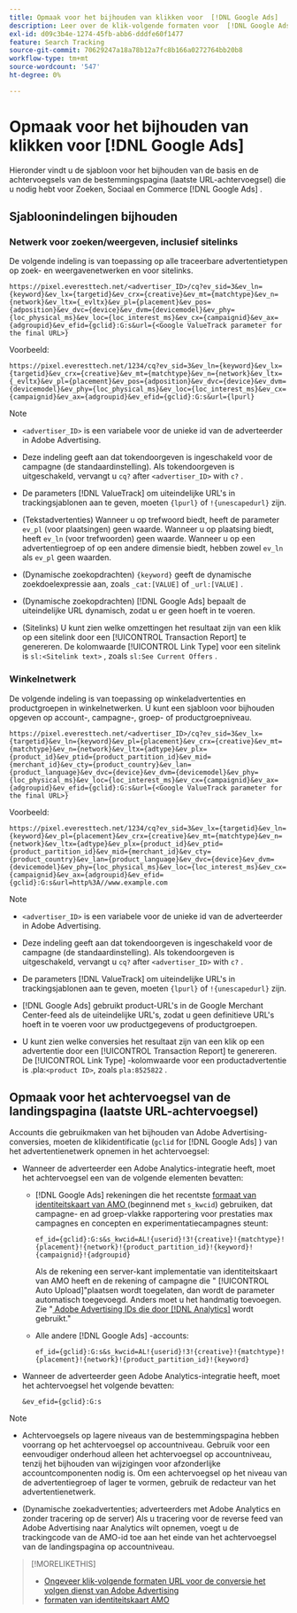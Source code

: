 ```yaml
---
title: Opmaak voor het bijhouden van klikken voor  [!DNL Google Ads]
description: Leer over de klik-volgende formaten voor  [!DNL Google Ads]  rekeningen.
exl-id: d09c3b4e-1274-45fb-abb6-dddfe60f1477
feature: Search Tracking
source-git-commit: 70629247a18a78b12a7fc8b166a0272764bb20b8
workflow-type: tm+mt
source-wordcount: '547'
ht-degree: 0%

---
```


# Opmaak voor het bijhouden van klikken voor [!DNL Google Ads]

Hieronder vindt u de sjabloon voor het bijhouden van de basis en de achtervoegsels van de bestemmingspagina (laatste URL-achtervoegsel) die u nodig hebt voor Zoeken, Sociaal en Commerce [!DNL Google Ads] .

## Sjabloonindelingen bijhouden

### Netwerk voor zoeken/weergeven, inclusief sitelinks

De volgende indeling is van toepassing op alle traceerbare advertentietypen op zoek- en weergavenetwerken en voor sitelinks.

`https://pixel.everesttech.net/<advertiser_ID>/cq?ev_sid=3&ev_ln={keyword}&ev_lx={targetid}&ev_crx={creative}&ev_mt={matchtype}&ev_n={network}&ev_ltx={_evltx}&ev_pl={placement}&ev_pos={adposition}&ev_dvc={device}&ev_dvm={devicemodel}&ev_phy={loc_physical_ms}&ev_loc={loc_interest_ms}&ev_cx={campaignid}&ev_ax={adgroupid}&ev_efid={gclid}:G:s&url={<Google ValueTrack parameter for the final URL>}`

Voorbeeld:

`https://pixel.everesttech.net/1234/cq?ev_sid=3&ev_ln={keyword}&ev_lx={targetid}&ev_crx={creative}&ev_mt={matchtype}&ev_n={network}&ev_ltx={_evltx}&ev_pl={placement}&ev_pos={adposition}&ev_dvc={device}&ev_dvm={devicemodel}&ev_phy={loc_physical_ms}&ev_loc={loc_interest_ms}&ev_cx={campaignid}&ev_ax={adgroupid}&ev_efid={gclid}:G:s&url={lpurl}`

>[!NOTE]
>
>* `<advertiser_ID>` is een variabele voor de unieke id van de adverteerder in Adobe Advertising.
>
>* Deze indeling geeft aan dat tokendoorgeven is ingeschakeld voor de campagne (de standaardinstelling). Als tokendoorgeven is uitgeschakeld, vervangt u `cq?` after `<advertiser_ID>` with `c?` .
>
>* De parameters [!DNL ValueTrack] om uiteindelijke URL&#39;s in trackingsjablonen aan te geven, moeten `{lpurl}` of `!{unescapedurl}` zijn.
>
>* (Tekstadvertenties) Wanneer u op trefwoord biedt, heeft de parameter `ev_pl` (voor plaatsingen) geen waarde. Wanneer u op plaatsing biedt, heeft `ev_ln` (voor trefwoorden) geen waarde. Wanneer u op een advertentiegroep of op een andere dimensie biedt, hebben zowel `ev_ln` als `ev_pl` geen waarden.
>
>* (Dynamische zoekopdrachten) `{keyword}` geeft de dynamische zoekdoelexpressie aan, zoals `_cat:[VALUE]` of `_url:[VALUE]` .
>
>* (Dynamische zoekopdrachten) [!DNL Google Ads] bepaalt de uiteindelijke URL dynamisch, zodat u er geen hoeft in te voeren.
>
>* (Sitelinks) U kunt zien welke omzettingen het resultaat zijn van een klik op een sitelink door een [!UICONTROL Transaction Report] te genereren. De kolomwaarde [!UICONTROL Link Type] voor een sitelink is `sl:<Sitelink text>` , zoals `sl:See Current Offers` .

### Winkelnetwerk

De volgende indeling is van toepassing op winkeladvertenties en productgroepen in winkelnetwerken. U kunt een sjabloon voor bijhouden opgeven op account-, campagne-, groep- of productgroepniveau.

`https://pixel.everesttech.net/<advertiser_ID>/cq?ev_sid=3&ev_lx={targetid}&ev_ln={keyword}&ev_pl={placement}&ev_crx={creative}&ev_mt={matchtype}&ev_n={network}&ev_ltx={adtype}&ev_plx={product_id}&ev_ptid={product_partition_id}&ev_mid={merchant_id}&ev_cty={product_country}&ev_lan={product_language}&ev_dvc={device}&ev_dvm={devicemodel}&ev_phy={loc_physical_ms}&ev_loc={loc_interest_ms}&ev_cx={campaignid}&ev_ax={adgroupid}&ev_efid={gclid}:G:s&url={<Google ValueTrack parameter for the final URL>}`

Voorbeeld:

`https://pixel.everesttech.net/1234/cq?ev_sid=3&ev_lx={targetid}&ev_ln={keyword}&ev_pl={placement}&ev_crx={creative}&ev_mt={matchtype}&ev_n={network}&ev_ltx={adtype}&ev_plx={product_id}&ev_ptid={product_partition_id}&ev_mid={merchant_id}&ev_cty={product_country}&ev_lan={product_language}&ev_dvc={device}&ev_dvm={devicemodel}&ev_phy={loc_physical_ms}&ev_loc={loc_interest_ms}&ev_cx={campaignid}&ev_ax={adgroupid}&ev_efid={gclid}:G:s&url=http%3A//www.example.com`

>[!NOTE]
>
>* `<advertiser_ID>` is een variabele voor de unieke id van de adverteerder in Adobe Advertising.
>
>* Deze indeling geeft aan dat tokendoorgeven is ingeschakeld voor de campagne (de standaardinstelling). Als tokendoorgeven is uitgeschakeld, vervangt u `cq?` after `<advertiser_ID>` with `c?` .
>
>* De parameters [!DNL ValueTrack] om uiteindelijke URL&#39;s in trackingsjablonen aan te geven, moeten `{lpurl}` of `!{unescapedurl}` zijn.
>
>* [!DNL Google Ads] gebruikt product-URL&#39;s in de Google Merchant Center-feed als de uiteindelijke URL&#39;s, zodat u geen definitieve URL&#39;s hoeft in te voeren voor uw productgegevens of productgroepen.
>
>* U kunt zien welke conversies het resultaat zijn van een klik op een advertentie door een [!UICONTROL Transaction Report] te genereren. De [!UICONTROL Link Type] -kolomwaarde voor een productadvertentie is .pla:`<product ID>`, zoals `pla:8525822` .

## Opmaak voor het achtervoegsel van de landingspagina (laatste URL-achtervoegsel)

Accounts die gebruikmaken van het bijhouden van Adobe Advertising-conversies, moeten de klikidentificatie (`gclid` for [!DNL Google Ads] ) van het advertentienetwerk opnemen in het achtervoegsel:

* Wanneer de adverteerder een Adobe Analytics-integratie heeft, moet het achtervoegsel een van de volgende elementen bevatten:

   * [!DNL Google Ads] rekeningen die het recentste [ formaat van identiteitskaart van AMO ](/help/integrations/analytics/ids.md#amo-id-formats) (beginnend met `s_kwcid`) gebruiken, dat campagne- en ad groep-vlakke rapportering voor prestaties max campagnes en concepten en experimentatiecampagnes steunt:

     `ef_id={gclid}:G:s&s_kwcid=AL!{userid}!3!{creative}!{matchtype}!{placement}!{network}!{product_partition_id}!{keyword}!{campaignid}!{adgroupid}`

     Als de rekening een server-kant implementatie van identiteitskaart van AMO heeft en de rekening of campagne die &quot; [!UICONTROL Auto Upload]&quot;plaatsen wordt toegelaten, dan wordt de parameter automatisch toegevoegd. Anders moet u het handmatig toevoegen. Zie &quot;[ Adobe Advertising IDs die door  [!DNL Analytics]](/help/integrations/analytics/ids.md#amo-id-implement) wordt gebruikt.&quot;

   * Alle andere [!DNL Google Ads] -accounts:

     `ef_id={gclid}:G:s&s_kwcid=AL!{userid}!3!{creative}!{matchtype}!{placement}!{network}!{product_partition_id}!{keyword}`

* Wanneer de adverteerder geen Adobe Analytics-integratie heeft, moet het achtervoegsel het volgende bevatten:

  `&ev_efid={gclid}:G:s`

>[!NOTE]
>
>* Achtervoegsels op lagere niveaus van de bestemmingspagina hebben voorrang op het achtervoegsel op accountniveau. Gebruik voor een eenvoudiger onderhoud alleen het achtervoegsel op accountniveau, tenzij het bijhouden van wijzigingen voor afzonderlijke accountcomponenten nodig is. Om een achtervoegsel op het niveau van de advertentiegroep of lager te vormen, gebruik de redacteur van het advertentienetwerk.
>
>* (Dynamische zoekadvertenties; adverteerders met Adobe Analytics en zonder tracering op de server) Als u tracering voor de reverse feed van Adobe Advertising naar Analytics wilt opnemen, voegt u de trackingcode van de AMO-id toe aan het einde van het achtervoegsel van de landingspagina op accountniveau.

>[!MORELIKETHIS]
>
>* [ Ongeveer klik-volgende formaten URL voor de conversie het volgen dienst van Adobe Advertising ](formats-click-tracking-about.md)
>* [ formaten van identiteitskaart AMO ](/help/integrations/analytics/ids.md#amo-id-formats)
